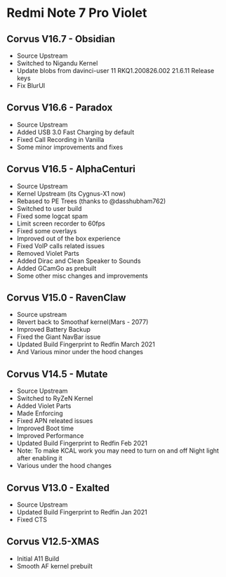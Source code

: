 # Redmi Note 7 Pro Violet

## Corvus V16.7 - Obsidian
- Source Upstream
- Switched to Nigandu Kernel
- Update blobs from davinci-user 11 RKQ1.200826.002 21.6.11 Release keys
- Fix BlurUI

## Corvus V16.6 - Paradox
- Source Upstream
- Added USB 3.0 Fast Charging by default
- Fixed Call Recording in Vanilla
- Some minor improvements and fixes

## Corvus V16.5 - AlphaCenturi
- Source Upstream
- Kernel Upstream (its Cygnus-X1 now)
- Rebased to PE Trees (thanks to @dasshubham762)
- Switched to user build
- Fixed some logcat spam
- Limit screen recorder to 60fps 
- Fixed some overlays
- Improved out of the box experience
- Fixed VoIP calls related issues
- Removed Violet Parts
- Added Dirac and Clean Speaker to Sounds
- Added GCamGo as prebuilt
- Some other misc changes and improvements

## Corvus V15.0 - RavenClaw
- Source upstream
- Revert back to Smoothaf kernel(Mars - 2077)
- Improved Battery Backup
- Fixed the Giant NavBar issue
- Updated Build Fingerprint to Redfin March 2021
- And Various minor under the hood changes

## Corvus V14.5 - Mutate
- Source Upstream
- Switched to RyZeN Kernel
- Added Violet Parts
- Made Enforcing
- Fixed APN releated issues
- Improved Boot time
- Improved Performance
- Updated Build Fingerprint to Redfin Feb 2021
- Note: To make KCAL work you may need to turn on and off Night light after enabling it
- Various under the hood changes

## Corvus V13.0 - Exalted
- Source Upstream
- Updated Build Fingerprint to Redfin Jan 2021
- Fixed CTS

## Corvus V12.5-XMAS
- Initial A11 Build
- Smooth AF kernel prebuilt
